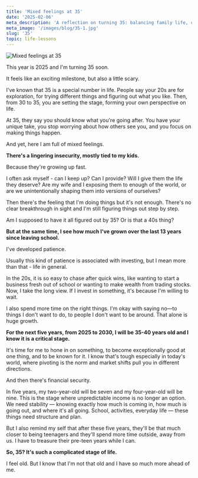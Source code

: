 ```yaml
---
title: 'Mixed feelings at 35'
date: '2025-02-06'
meta_description: 'A reflection on turning 35: balancing family life, career ambitions, and personal growth while navigating the challenges of this pivotal age.'
meta_image: '/images/blog/35-1.jpg'
slug: '35'
topic: life-lessons
---
```


<img src="/images/blog/35-1.jpg" alt="Mixed feelings at 35" class="cover-image" />

This year is 2025 and I'm turning 35 soon.

It feels like an exciting milestone, but also a little scary.

I've known that 35 is a special number in life. People say your 20s are for exploration, for trying different things and figuring out what you like. Then, from 30 to 35, you are setting the stage, forming your own perspective on life.

At 35, they say you should know what you're going after. You have your unique take, you stop worrying about how others see you, and you focus on making things happen.

And yet, here I am full of mixed feelings.

**There's a lingering insecurity, mostly tied to my kids.**

Because they're growing up fast.

I often ask myself - can I keep up? Can I provide? Will I give them the life they deserve? Are my wife and I exposing them to enough of the world, or are we unintentionally shaping them into versions of ourselves?

Then there's the feeling that I'm doing things but it's not enough. There's no clear breakthrough in sight and I'm still figuring things out step by step.

Am I supposed to have it all figured out by 35? Or is that a 40s thing?

**But at the same time, I see how much I've grown over the last 13 years since leaving school.**

I've developed patience.

Usually this kind of patience is associated with investing, but I mean more than that - life in general. 

In the 20s, it is so easy to chase after quick wins, like wanting to start a business fresh out of school or wanting to make wealth from trading stocks. Now, I take the long view. If I invest in something, it's because I'm willing to wait.

I also spend more time on the right things. I'm okay with saying no—to things I don't want to do, to people I don't want to be around. That alone is huge growth.

**For the next five years, from 2025 to 2030, I will be 35-40 years old and I know it is a critical stage.**

It's time for me to hone in on something, to become exceptionally good at one thing, and to be known for it. I know that's tough especially in today's world, where pivoting is the norm and market shifts pull you in different directions.

And then there's financial security.

In five years, my two-year-old will be seven and my four-year-old will be nine. This is the stage where unpredictable income is no longer an option. We need stability — knowing exactly how much is coming in, how much is going out, and where it's all going. School, activities, everyday life — these things need structure and plan.

But I also remind my self that after these five years, they'll be that much closer to being teenagers and they'll spend more time outside, away from us. I have to treasure their pre-teen years while I can.

**So, 35? It's such a complicated stage of life.**

I feel old. But I know that I'm not that old and I have so much more ahead of me.
